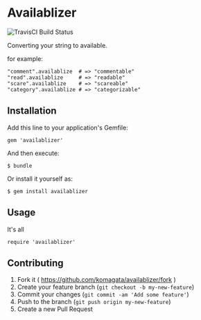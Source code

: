 # Availablizer

![TravisCI Build Status](https://secure.travis-ci.org/komagata/availablizer.png)

Converting your string to available.

for example:

    "comment".availablize  # => "commentable"
    "read".availablize     # => "readable"
    "scare".availablize    # => "scareable"
    "category".availablize # => "categorizable"

## Installation

Add this line to your application's Gemfile:

    gem 'availablizer'

And then execute:

    $ bundle

Or install it yourself as:

    $ gem install availablizer

## Usage

It's all

    require 'availablizer'

## Contributing

1. Fork it ( https://github.com/komagata/availablizer/fork )
2. Create your feature branch (`git checkout -b my-new-feature`)
3. Commit your changes (`git commit -am 'Add some feature'`)
4. Push to the branch (`git push origin my-new-feature`)
5. Create a new Pull Request
